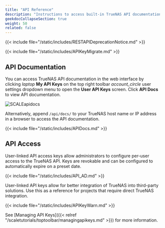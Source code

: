 ```yaml
---
title: "API Reference"
description: "Instructions to access built-in TrueNAS API documentation and links to static copies of the API documentation."
geekdocCollapseSection: true
weight: 50
related: false
---
```



{{< include file="/static/includes/RESTAPIDeprecationNotice.md" >}}

{{< include file="/static/includes/APIKeyMigrate.md" >}}

## API Documentation

You can access TrueNAS API documentation in the web interface by clicking <i class="material-icons" aria-hidden="true" title="laptop" style="vertical-align: top;">laptop</i> **My API Keys** on the top right toolbar <i class="material-icons" aria-hidden="true">account_circle</i> user settings dropdown menu to open the **User API Keys** screen.
Click **API Docs** to view API documentation.

![SCALEapidocs](/images/SCALE/Dashboard/APIKeysScreen.png "API Docs location")

Alternatively, append `/api/docs/` to your TrueNAS host name or IP address in a browser to access the API documentation.

{{< include file="/static/includes/APIDocs.md" >}}

## API Access

User-linked API access keys allow administrators to configure per-user access to the TrueNAS API.
Keys are revokable and can be configured to automatically expire on a preset date.
  
{{< include file="/static/includes/API_AD.md" >}}

User-linked API keys allow for better integration of TrueNAS into third-party solutions.
Use this as a reference for projects that require direct TrueNAS integration.

{{< include file="/static/includes/APIKeyWarn.md" >}}

See [Managing API Keys]({{< relref "/scaletutorials/toptoolbar/managingapikeys.md" >}}) for more information.
